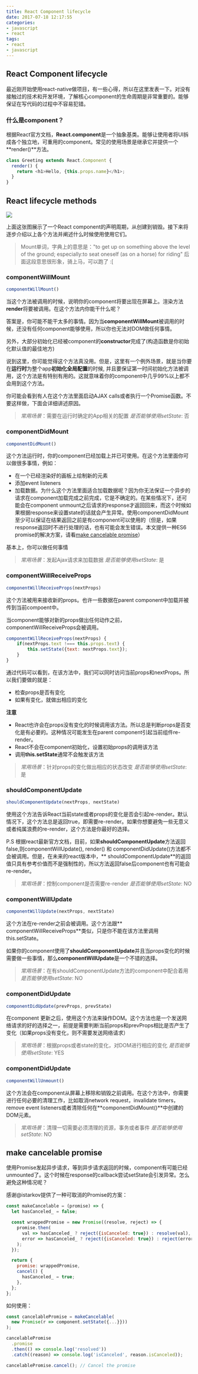 ```yaml
---
title: React Component lifecycle
date: 2017-07-18 12:17:55
categories: 
- javascript
- react
tags: 
- react
- javascript
---
```


## React Component lifecycle

最近刚开始使用react-native做项目，有一些心得，所以在这里发表一下。对没有接触过的技术和开发环境，了解核心component的生命周期是非常重要的。能够保证在写代码的过程中不容易犯错。

### 什么是component？
根据React官方文档，**React.component**是一个抽象基类。能够让使用者将UI拆成各个独立地，可重用的component。常见的使用场景是继承它并提供一个**render()**方法。

```javascript
class Greeting extends React.Component {
  render() {
    return <h1>Hello, {this.props.name}</h1>;
  }
}
```

## React lifecycle methods

![](http://ot51d7lis.bkt.clouddn.com/React%20component%20life%20cycle2.png)

上面这张图展示了一个React component的声明周期，从创建到销毁。接下来将逐步介绍以上各个方法并阐述什么时候使用使用它们。

> Mount单词，字典上的意思是："to get up on something above the level of the ground; especially:to seat oneself (as on a horse) for riding" 后面这段意思很形象，骑上马，可以跑了 :[


### componentWillMount

```javascript
componentWillMount()
```

当这个方法被调用的时候，说明你的component将要出现在屏幕上。渲染方法**render**将要被调用。在这个方法内你能干什么呢？

答案是，你可能不能干太多的事情。因为当**componentWillMount**被调用的时候，还没有任何component能够使用，所以你也无法对DOM做任何事情。

另外，大部分初始化已经被component的**constructor**完成了(构造函数是你初始化默认值的最佳地方)

说到这里，你可能觉得这个方法真没用。但是，这里有一个例外场景，就是当你要在**运行时**为整个app**初始化全局配置**的时候, 并且要保证第一时间初始化方法被调用，这个方法是有特别有用的。这就意味着你的component中几乎99%以上都不会用到这个方法。

你可能会看到有人在这个方法里面启动AJAX calls或者执行一个Promise函数。不要这样做，下面会详细讲述原因。

> *常用场景*：需要在运行时确定的App相关的配置
> *是否能够使用setState*: 否

### componentDidMount

```javascript
componentDidMount()
```

这个方法运行时，你的component已经加载上并已可使用。在这个方法里面你可以做很多事情，例如：

- 在一个已经渲染好的画板上绘制新的元素
- 添加event listeners
- 加载数据。为什么这个方法里面适合加载数据呢？因为你无法保证一个异步的请求在component加载完成之前完成，它是不确定的。在某些情况下，还可能会在component unmount之后请求的response才返回回来，而这个时候如果根据response来设置state的话就会产生异常。使用componentDidMount至少可以保证在结果返回之前是有component可以使用的（但是，如果response返回时不进行处理的话，也有可能会发生错误。本文提供一种ES6 promise的解决方案，请看[make cancelable promise](#cancelablePromise)）

基本上，你可以做任何事情

> *常用场景*：发起Ajax请求来加载数据
> *是否能够使用setState*: 是


### componentWillReceiveProps

```javascript
componentWillReceiveProps(nextProps)
```

这个方法被用来接收新的props。也许一些数据在parent component中加载并被传到当前compoent中。

当component能够对新的props做出任何动作之前，componentWillReceiveProps会被调用。

```javascript
componentWillReceiveProps(nextProps) {
	if(nextProps.text !=== this.props.text) {
		this.setState({text: nextProps.text});
	}
}
```

通过代码可以看到，在该方法中，我们可以同时访问当前props和nextProps。所以我们要做的就是：

- 检查props是否有变化
- 如果有变化，就做出相应的变化

**注意**

- React也许会在props没有变化的时候调用该方法。所以总是判断props是否变化是有必要的。这种情况可能发生在parent component引起当前组件re-render。
- React不会在component初始化，设置初始props的调用该方法
- 调用**this.setState**通常不会触发该方法

> *常用场景*：针对props的变化做出相应的状态改变
> *是否能够使用setState*: 是

### shouldComponentUpdate

```javascript
shouldComponentUpdate(nextProps, nextState)
```

使用这个方法告诉React当前state或者props的变化是否会引起re-render。默认情况下，这个方法总是返回true，即需要re-render。如果你想要避免一些无意义或者纯属浪费的re-render，这个方法是你最好的选择。

P.S 根据react最新官方文档，目前，如果**shouldComponentUpdate**方法返回false,则componentWillUpdate(), render() 和 componentDidUpdate()方法都不会被调用。但是，在未来的react版本中，** shouldComponentUpdate**的返回值只具有参考价值而不是强制性的，所以方法返回false后component也有可能会re-render。

> *常用场景*：控制component是否需要re-render
> *是否能够使用setState*: NO

### componentWillUpdate

```javascript
componentWillUpdate(nextProps, nextState)
```

这个方法在re-render之前会被调用。这个方法跟** componentWillReceiveProps**类似，只是你不能在该方法里调用this.setState。

如果你的component使用了**shouldComponentUpdate**并且当props变化的时候需要做一些事情，那么**componentWillUpdate**是一个不错的选择。

> *常用场景*：在有shouldComponentUpdate方法的component中配合着用
> *是否能够使用setState*: NO

### componentDidUpdate

```javascript
componentDidUpdate(prevProps, prevState)
```

在component 更新之后，使用这个方法来操作DOM。这个方法也是一个发送网络请求的好的选择之一，前提是需要判断当前props和prevProps相比是否产生了变化（如果props没有变化，则不需要发送网络请求）

> *常用场景*：根据props或者state的变化，对DOM进行相应的变化
> *是否能够使用setState*: YES

### componentDidUpdate

```javascript
componentWillUnmount()
```

这个方法会在component从屏幕上移除和销毁之前调用。在这个方法中，你需要进行任何必要的清理工作，比如取消network request，invalidate timers，remove event listeners或者清除任何在**componentDidMount()**中创建的DOM元素。

> *常用场景*：清理一切需要必须清理的资源，事务或者事件
> *是否能够使用setState*: NO

## <a id='cancelablePromise'>make cancelable promise</a>

使用Promise发起异步请求，等到异步请求返回的时候，component有可能已经unmounted了。这个时候在response的callback尝试setState会引发异常。怎么避免这种情况呢？

感谢@istarkov提供了一种可取消的Promise的方案：

```javascript
const makeCancelable = (promise) => {
  let hasCanceled_ = false;

  const wrappedPromise = new Promise((resolve, reject) => {
    promise.then(
      val => hasCanceled_ ? reject({isCanceled: true}) : resolve(val),
      error => hasCanceled_ ? reject({isCanceled: true}) : reject(error)
    );
  });

  return {
    promise: wrappedPromise,
    cancel() {
      hasCanceled_ = true;
    },
  };
};
```

如何使用：

```javascript
const cancelablePromise = makeCancelable(
  new Promise(r => component.setState({...}}))
);

cancelablePromise
  .promise
  .then(() => console.log('resolved'))
  .catch((reason) => console.log('isCanceled', reason.isCanceled));

cancelablePromise.cancel(); // Cancel the promise
```

